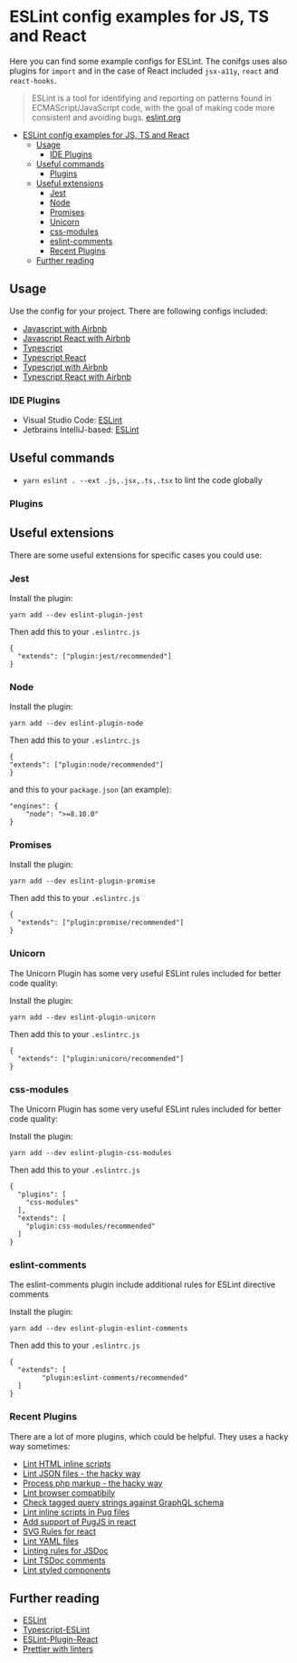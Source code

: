 # ESLint config examples for JS, TS and React

Here you can find some example configs for ESLint. The conifgs uses also plugins for `import` and in the case of React included `jsx-a11y`, `react` and `react-hooks`.

> ESLint is a tool for identifying and reporting on patterns found in ECMAScript/JavaScript code, with the goal of making code more consistent and avoiding bugs. [eslint.org](https://eslint.org/)

- [ESLint config examples for JS, TS and React](#eslint-config-examples-for-js-ts-and-react)
  - [Usage](#usage)
    - [IDE Plugins](#ide-plugins)
  - [Useful commands](#useful-commands)
    - [Plugins](#plugins)
  - [Useful extensions](#useful-extensions)
    - [Jest](#jest)
    - [Node](#node)
    - [Promises](#promises)
    - [Unicorn](#unicorn)
    - [css-modules](#css-modules)
    - [eslint-comments](#eslint-comments)
    - [Recent Plugins](#recent-plugins)
  - [Further reading](#further-reading)

## Usage

Use the config for your project. There are following configs included:

- [Javascript with Airbnb](javascript/airbnb/README.md)
- [Javascript React with Airbnb](javascript/airbnb-react/README.md)
- [Typescript](typescript/typescript-eslint/typescript-eslint/README.md)
- [Typescript React](typescript/typescript-eslint/typescript-eslint-react/README.md)
- [Typescript with Airbnb](typescript/airbnb/airbnb/README.md)
- [Typescript React with Airbnb](typescript/airbnb/airbnb-react/README.md)

### IDE Plugins

- Visual Studio Code: [ESLint](https://marketplace.visualstudio.com/items?itemName=dbaeumer.vscode-eslint)
- Jetbrains IntelliJ-based: [ESLint](https://plugins.jetbrains.com/plugin/7494-eslint)

## Useful commands

- `yarn eslint . --ext .js,.jsx,.ts,.tsx` to lint the code globally

### Plugins

## Useful extensions

There are some useful extensions for specific cases you could use:

### Jest

Install the plugin:

```
yarn add --dev eslint-plugin-jest
```

Then add this to your `.eslintrc.js`

```
{
  "extends": ["plugin:jest/recommended"]
}
```

### Node

Install the plugin:

```
yarn add --dev eslint-plugin-node
```

Then add this to your `.eslintrc.js`

```
{
"extends": ["plugin:node/recommended"]
}
```

and this to your `package.json` (an example):

```
"engines": {
    "node": ">=8.10.0"
}
```

### Promises

Install the plugin:

```
yarn add --dev eslint-plugin-promise
```

Then add this to your `.eslintrc.js`

```
{
  "extends": ["plugin:promise/recommended"]
}
```

### Unicorn

The Unicorn Plugin has some very useful ESLint rules included for better code quality:

Install the plugin:

```
yarn add --dev eslint-plugin-unicorn
```

Then add this to your `.eslintrc.js`

```
{
  "extends": ["plugin:unicorn/recommended"]
}
```

### css-modules

The Unicorn Plugin has some very useful ESLint rules included for better code quality:

Install the plugin:

```
yarn add --dev eslint-plugin-css-modules
```

Then add this to your `.eslintrc.js`

```
{
  "plugins": [
    "css-modules"
  ],
  "extends": [
    "plugin:css-modules/recommended"
  ]
}
```

### eslint-comments

The eslint-comments plugin include additional rules for ESLint directive comments

Install the plugin:

```
yarn add --dev eslint-plugin-eslint-comments
```

Then add this to your `.eslintrc.js`

```
{
  "extends": [
        "plugin:eslint-comments/recommended"
  ]
}
```

### Recent Plugins

There are a lot of more plugins, which could be helpful. They uses a hacky way sometimes:

- [Lint HTML inline scripts](https://www.npmjs.com/package/eslint-plugin-html)
- [Lint JSON files - the hacky way](https://www.npmjs.com/package/eslint-plugin-json)
- [Process php markup - the hacky way](https://www.npmjs.com/package/eslint-plugin-php-markup)
- [Lint browser compatibily](https://www.npmjs.com/package/eslint-plugin-compat)
- [Check tagged query strings against GraphQL schema](https://www.npmjs.com/package/eslint-plugin-graphql)
- [Lint inline scripts in Pug files](https://www.npmjs.com/package/eslint-plugin-pug)
- [Add support of PugJS in react](https://www.npmjs.com/package/eslint-plugin-react-pug)
- [SVG Rules for react](https://www.npmjs.com/package/eslint-plugin-react-svg)
- [Lint YAML files](https://www.npmjs.com/package/eslint-plugin-yml)
- [Linting rules for JSDoc](https://www.npmjs.com/package/eslint-plugin-jsdoc)
- [Lint TSDoc comments](https://www.npmjs.com/package/eslint-plugin-tsdoc)
- [Lint styled components](https://www.npmjs.com/package/eslint-plugin-styled-components-a11y)

## Further reading

- [ESLint](https://eslint.org/docs/user-guide/configuring)
- [Typescript-ESLint](https://github.com/typescript-eslint/typescript-eslint/blob/master/docs/getting-started/linting/README.md#configuration)
- [ESLint-Plugin-React](https://github.com/yannickcr/eslint-plugin-react#configuration)
- [Prettier with linters](https://prettier.io/docs/en/integrating-with-linters.html)
